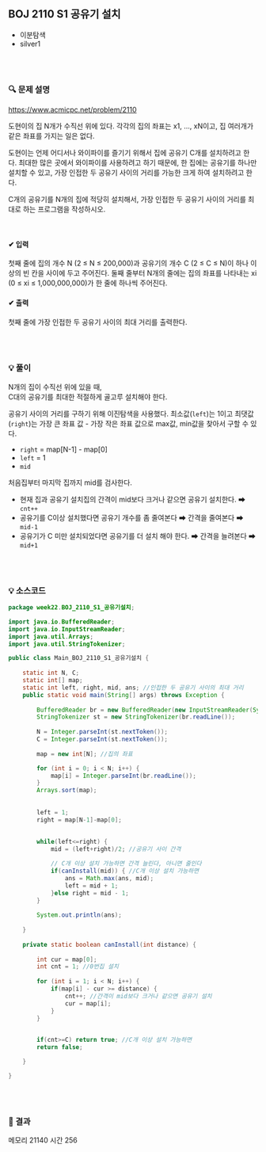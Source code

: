 ## BOJ 2110 S1 공유기 설치
- 이분탐색
- silver1



<br><br>


### 🔍 문제 설명
https://www.acmicpc.net/problem/2110


도현이의 집 N개가 수직선 위에 있다. 각각의 집의 좌표는 x1, ..., xN이고, 집 여러개가 같은 좌표를 가지는 일은 없다.

도현이는 언제 어디서나 와이파이를 즐기기 위해서 집에 공유기 C개를 설치하려고 한다. 최대한 많은 곳에서 와이파이를 사용하려고 하기 때문에, 한 집에는 공유기를 하나만 설치할 수 있고, 가장 인접한 두 공유기 사이의 거리를 가능한 크게 하여 설치하려고 한다.

C개의 공유기를 N개의 집에 적당히 설치해서, 가장 인접한 두 공유기 사이의 거리를 최대로 하는 프로그램을 작성하시오.

<br>

#### ✔ 입력
첫째 줄에 집의 개수 N (2 ≤ N ≤ 200,000)과 공유기의 개수 C (2 ≤ C ≤ N)이 하나 이상의 빈 칸을 사이에 두고 주어진다. 둘째 줄부터 N개의 줄에는 집의 좌표를 나타내는 xi (0 ≤ xi ≤ 1,000,000,000)가 한 줄에 하나씩 주어진다.
<br>

#### ✔ 출력
첫째 줄에 가장 인접한 두 공유기 사이의 최대 거리를 출력한다.
<br>


<br><br>

###  💡 풀이

N개의 집이 수직선 위에 있을 때,  
C대의 공유기를 최대한 적절하게 골고루 설치해야 한다.

공유기 사이의 거리를 구하기 위해 이진탐색을 사용했다.
최소값(`left`)는 1이고 최댓값(`right`)는 가장 큰 좌표 값 - 가장 작은 좌표 값으로 max값, min값을 찾아서 구할 수 있다.

- `right` = map[N-1] - map[0]
- `left` = 1
- `mid`
 
처음집부터 마지막 집까지 mid를 검사한다.
- 현재 집과 공유기 설치집의 간격이 mid보다 크거나 같으면 공유기 설치한다. 
	➡ `cnt++`
- 공유기를 C이상 설치했다면 공유기 개수를 좀 줄여본다 ➡ 간격을 줄여본다 
    ➡ `mid-1`
- 공유기가 C 미만 설치되었다면 공유기를 더 설치 해야 한다. ➡ 간격을 늘려본다 
    ➡ `mid+1`

<br><br>

###  💡 소스코드


```java
package week22.BOJ_2110_S1_공유기설치;

import java.io.BufferedReader;
import java.io.InputStreamReader;
import java.util.Arrays;
import java.util.StringTokenizer;

public class Main_BOJ_2110_S1_공유기설치 {
	
	static int N, C;
	static int[] map;
	static int left, right, mid, ans; //인접한 두 공유기 사이의 최대 거리
	public static void main(String[] args) throws Exception {
		
		BufferedReader br = new BufferedReader(new InputStreamReader(System.in));
		StringTokenizer st = new StringTokenizer(br.readLine());
		
		N = Integer.parseInt(st.nextToken());
		C = Integer.parseInt(st.nextToken());
		
		map = new int[N]; //집의 좌표

		for (int i = 0; i < N; i++) {
			map[i] = Integer.parseInt(br.readLine());
		}
		Arrays.sort(map);
		
		
		left = 1;
		right = map[N-1]-map[0];
		
		
		while(left<=right) {
			mid = (left+right)/2; //공유기 사이 간격

			// C개 이상 설치 가능하면 간격 늘린다, 아니면 줄인다
			if(canInstall(mid)) { //C개 이상 설치 가능하면
				ans = Math.max(ans, mid);
				left = mid + 1;
			}else right = mid - 1;
		}
		
		System.out.println(ans);
		
	}
	
	private static boolean canInstall(int distance) {
		
		int cur = map[0];
		int cnt = 1; //0번집 설치
		
		for (int i = 1; i < N; i++) {
			if(map[i] - cur >= distance) {
				cnt++; //간격이 mid보다 크거나 같으면 공유기 설치
				cur = map[i];
			}
		}

		
		if(cnt>=C) return true; //C개 이상 설치 가능하면
		return false;

	}

}

```

<br><br>

### 🚩 결과
메모리	21140
시간 256